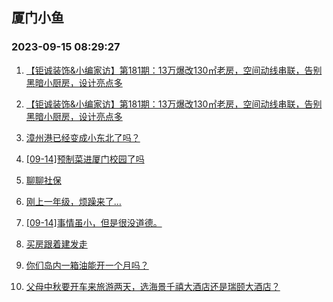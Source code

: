 ## 厦门小鱼 
### 2023-09-15 08:29:27

1. [【钜诚装饰&小编家访】第181期：13万爆改130㎡老房，空间动线串联，告别黑暗小厨房，设计亮点多](http://bbs.xmfish.com/read-htm-tid-18072154.html)

2. [【钜诚装饰&小编家访】第181期：13万爆改130㎡老房，空间动线串联，告别黑暗小厨房，设计亮点多](http://bbs.xmfish.com/read-htm-tid-18072165.html)

3. [漳州港已经变成小东北了吗？](http://bbs.xmfish.com/read-htm-tid-18071936.html)

4. [[09-14]预制菜进厦门校园了吗](http://bbs.xmfish.com/read-htm-tid-18071934.html)

5. [聊聊社保](http://bbs.xmfish.com/read-htm-tid-18072136.html)

6. [刚上一年级，烦躁来了…](http://bbs.xmfish.com/read-htm-tid-18072265.html)

7. [[09-14]事情虽小，但是很没道德。](http://bbs.xmfish.com/read-htm-tid-18071941.html)

8. [买房跟着建发走](http://bbs.xmfish.com/read-htm-tid-18072243.html)

9. [你们岛内一箱油能开一个月吗？](http://bbs.xmfish.com/read-htm-tid-18072117.html)

10. [父母中秋要开车来旅游两天，选海景千禧大酒店还是瑞颐大酒店？](http://bbs.xmfish.com/read-htm-tid-18072028.html)

